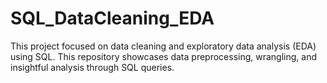 # SQL_DataCleaning_EDA
This project focused on data cleaning and exploratory data analysis (EDA) using SQL. This repository showcases data preprocessing, wrangling, and insightful analysis through SQL queries.
